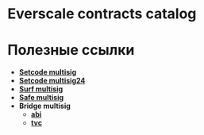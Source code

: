 # Everscale contracts catalog

<h1>Полезные ссылки</h1>

<b>
    <ul>
        <li><a href="https://github.com/tonlabs/ton-labs-contracts/tree/master/solidity/setcodemultisig">Setcode multisig</a></li>
        <li><a href="https://github.com/itgoldio/freeton.SetcodeMultisigWallet24">Setcode multisig24</a></li>
        <li><a href="https://github.com/tonlabs/ton-labs-contracts/tree/multisig-surf-v2/solidity/surfmultisig">Surf multisig</a></li>
        <li><a href="https://github.com/tonlabs/ton-labs-contracts/tree/master/solidity/safemultisig">Safe multisig</a></li>
        <li>
            Bridge multisig
            <ul>
                <li><a href="https://github.com/broxus/nekoton/blob/master/nekoton-contracts/src/abi/BridgeMultisigWallet.abi.json">abi</a></li>
                <li><a href="https://github.com/broxus/nekoton/blob/master/nekoton-contracts/src/code/BridgeMultisigWallet.tvc">tvc</a></li>
            <ul>
        </li> 
    </ul>
</b>